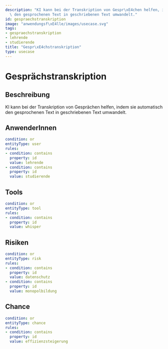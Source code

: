 ```yaml
---
description: "KI kann bei der Transkription von Gespr\xE4chen helfen, indem sie automatisch\
  \ den gesprochenen Text in geschriebenen Text umwandelt."
id: gespraechstranskription
image: "anwendungsf\xE4lle/images/usecase.svg"
tags:
- gespraechstranskription
- lehrende
- studierende
title: "Gespr\xE4chstranskription"
type: usecase
---
```



# Gesprächstranskription

## Beschreibung

KI kann bei der Transkription von Gesprächen helfen, indem sie automatisch den gesprochenen Text in geschriebenen Text umwandelt.

## AnwenderInnen

```yaml
condition: or
entityType: user
rules:
- condition: contains
  property: id
  value: lehrende
- condition: contains
  property: id
  value: studierende
```



## Tools

```yaml
condition: or
entityType: tool
rules:
- condition: contains
  property: id
  value: whisper
```



## Risiken

```yaml
condition: or
entityType: risk
rules:
- condition: contains
  property: id
  value: datenschutz
- condition: contains
  property: id
  value: monopolbildung
```



## Chance

```yaml
condition: or
entityType: chance
rules:
- condition: contains
  property: id
  value: effizienzsteigerung
```

